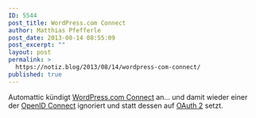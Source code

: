 ```yaml
---
ID: 5544
post_title: WordPress.com Connect
author: Matthias Pfefferle
post_date: 2013-08-14 08:55:09
post_excerpt: ""
layout: post
permalink: >
  https://notiz.blog/2013/08/14/wordpress-com-connect/
published: true
---
```

Automattic kündigt <a href="http://developer.wordpress.com/docs/wpcc/">WordPress.com Connect</a> an... und damit wieder einer der <a href="http://openid.net/connect/">OpenID Connect</a> ignoriert und statt dessen auf <a href="http://oauth.net/2/">OAuth 2</a> setzt.